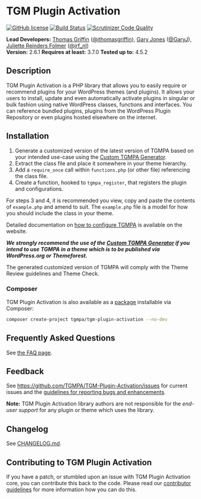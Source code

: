 # TGM Plugin Activation
[![GitHub license](https://img.shields.io/badge/license-GPLv2-blue.svg)](https://raw.githubusercontent.com/TGMPA/TGM-Plugin-Activation/develop/LICENSE.md)
[![Build Status](https://travis-ci.org/TGMPA/TGM-Plugin-Activation.svg?branch=develop)](https://travis-ci.org/TGMPA/TGM-Plugin-Activation)
[![Scrutinizer Code Quality](https://scrutinizer-ci.com/g/TGMPA/TGM-Plugin-Activation/badges/quality-score.png?b=develop)](https://scrutinizer-ci.com/g/TGMPA/TGM-Plugin-Activation/?branch=develop)


**Lead Developers:**
[Thomas Griffin](https://github.com/thomasgriffin) ([@jthomasgriffin](https://twitter.com/jthomasgriffin)), [Gary Jones](https://github.com/GaryJones) ([@GaryJ](https://twitter.com/GaryJ)), [Juliette Reinders Folmer](https://github.com/jrfnl) ([@jrf_nl](https://twitter.com/jrf_nl))  
**Version:** 2.6.1
**Requires at least:** 3.7.0 
**Tested up to:** 4.5.2 

## Description

TGM Plugin Activation is a PHP library that allows you to easily require or recommend plugins for your WordPress themes (and plugins). It allows your users to install, update and even automatically activate plugins in singular or bulk fashion using native WordPress classes, functions and interfaces. You can reference bundled plugins, plugins from the WordPress Plugin Repository or even plugins hosted elsewhere on the internet.

## Installation

1. Generate a customized version of the latest version of TGMPA based on your intended use-case using the [Custom TGMPA Generator](https://tgmpluginactivation.com/download/).
2. Extract the class file and place it somewhere in your theme hierarchy.
3. Add a `require_once` call within `functions.php` (or other file) referencing the class file.
4. Create a function, hooked to `tgmpa_register`, that registers the plugin and configurations.

For steps 3 and 4, it is recommended you view, copy and paste the contents of `example.php`
and amend to suit. The `example.php` file is a model for how you should include the class in your theme.

Detailed documentation on [how to configure TGMPA](https://tgmpluginactivation.com/configuration/) is available on the website.

__*We strongly recommend the use of the [Custom TGMPA Generator](https://tgmpluginactivation.com/download/) if you intend to use TGMPA in a theme which is to be published via WordPress.org or Themeforest.*__

The generated customized version of TGMPA will comply with the Theme Review guidelines and Theme Check.

### Composer

TGM Plugin Activation is also available as a [package](https://packagist.org/packages/tgmpa/tgm-plugin-activation) installable via Composer:

~~~sh
composer create-project tgmpa/tgm-plugin-activation --no-dev
~~~

## Frequently Asked Questions

See [the FAQ page](https://tgmpluginactivation.com/faq/).

## Feedback

See https://github.com/TGMPA/TGM-Plugin-Activation/issues for current issues and the [guidelines for reporting bugs and enhancements](https://github.com/TGMPA/TGM-Plugin-Activation/wiki/Guidelines-for-reporting-bugs).

__Note:__ TGM Plugin Activation library authors are not responsible for the *end-user support* for any plugin or theme which uses the library.

## Changelog

See [CHANGELOG.md](CHANGELOG.md).

## Contributing to TGM Plugin Activation

If you have a patch, or stumbled upon an issue with TGM Plugin Activation core, you can contribute this back to the code. Please read our [contributor guidelines](CONTRIBUTING.md) for more information how you can do this.

